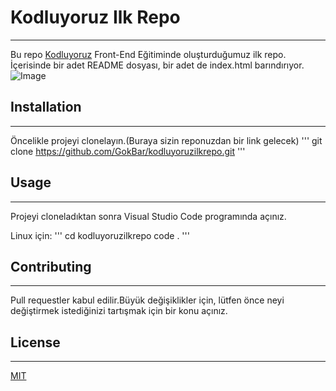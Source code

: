 # Kodluyoruz Ilk Repo

---

Bu repo [Kodluyoruz](https://www.kodluyoruz.org/) Front-End Eğitiminde oluşturduğumuz ilk repo. İçerisinde bir adet README dosyası, bir adet de index.html barındırıyor.
![Image](git/odev1/figures/github.png)

## Installation

---

Öncelikle projeyi clonelayın.(Buraya sizin reponuzdan bir link gelecek)
'''
git clone https://github.com/GokBar/kodluyoruzilkrepo.git
'''

## Usage

---

Projeyi cloneladıktan sonra Visual Studio Code programında açınız.

Linux için:
'''
cd kodluyoruzilkrepo
code .
'''

## Contributing

---

Pull requestler kabul edilir.Büyük değişiklikler için, lütfen önce neyi değiştirmek istediğinizi tartışmak için bir konu açınız.

## License

---

[MIT](https://choosealicense.com/licenses/mit/)
